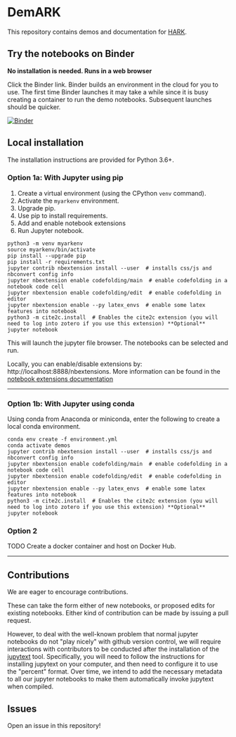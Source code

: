 # DemARK

This repository contains demos and documentation for [HARK](https://github.com/econ-ark/HARK).

## Try the notebooks on Binder

**No installation is needed. Runs in a web browser**

Click the Binder link. Binder builds an environment in the cloud for you to use.
The first time Binder launches it may take a while since it is busy creating a
container to run the demo notebooks. Subsequent launches should be quicker.

[![Binder](https://mybinder.org/badge_logo.svg)](https://mybinder.org/v2/gh/econ-ark/DemARK/master)


## Local installation

The installation instructions are provided for Python 3.6+.

### Option 1a: With Jupyter using pip

1. Create a virtual environment (using the CPython `venv` command).
2. Activate the `myarkenv` environment.
3. Upgrade pip.
4. Use pip to install requirements.
5. Add and enable notebook extensions
6. Run Jupyter notebook.

```
python3 -m venv myarkenv
source myarkenv/bin/activate
pip install --upgrade pip
pip install -r requirements.txt
jupyter contrib nbextension install --user  # installs css/js and nbconvert config info
jupyter nbextension enable codefolding/main  # enable codefolding in a notebook code cell
jupyter nbextension enable codefolding/edit  # enable codefolding in editor
jupyter nbextension enable --py latex_envs  # enable some latex features into notebook
python3 -m cite2c.install  # Enables the cite2c extension (you will need to log into zotero if you use this extension) **Optional**
jupyter notebook
```

This will launch the jupyter file browser. The notebooks can be selected and
run.

Locally, you can enable/disable extensions by: http://localhost:8888/nbextensions. More information can be found in the [notebook extensions documentation](https://jupyter-contrib-nbextensions.readthedocs.io)

---

### Option 1b: With Jupyter using conda

Using conda from Anaconda or miniconda, enter the following to create a local
conda environment.

```
conda env create -f environment.yml
conda activate demos
jupyter contrib nbextension install --user  # installs css/js and nbconvert config info
jupyter nbextension enable codefolding/main  # enable codefolding in a notebook code cell
jupyter nbextension enable codefolding/edit  # enable codefolding in editor
jupyter nbextension enable --py latex_envs  # enable some latex features into notebook
python3 -m cite2c.install  # Enables the cite2c extension (you will need to log into zotero if you use this extension) **Optional**
jupyter notebook
```

### Option 2

TODO Create a docker container and host on Docker Hub.

---

## Contributions

We are eager to encourage contributions.

These can take the form either of new notebooks, or proposed edits for existing notebooks. Either kind of contribution can be made by issuing a pull request.

However, to deal with the well-known problem that normal jupyter notebooks do not "play nicely" with github version control, we will require interactions
with contributors to be conducted after the installation of the [jupytext](https://towardsdatascience.com/introducing-jupytext-9234fdff6c57) tool.
Specifically, you will need to follow the instructions for installing jupytext on your computer, and then need to configure it to use the "percent"
format. Over time, we intend to add the necessary metadata to all our jupyter notebooks to make them automatically invoke jupytext when compiled.

## Issues

Open an issue in this repository!
